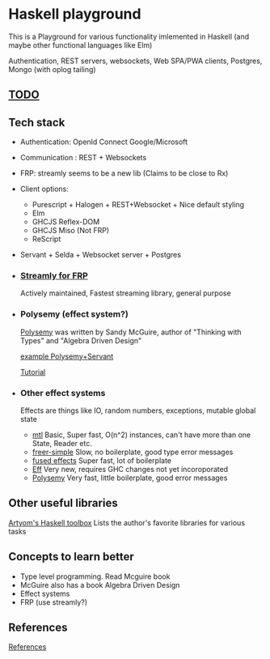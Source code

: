 # Haskell playground

This is a Playground for various functionality imlemented in Haskell (and maybe other functional languages like Elm)

Authentication, REST servers, websockets, Web SPA/PWA clients, Postgres, Mongo (with oplog tailing)



## [TODO](TODO.md)


## Tech stack
- Authentication: OpenId Connect Google/Microsoft
- Communication : REST + Websockets
- FRP: streamly seems to be a new lib (Claims to be close to Rx)
- Client options: 
  * Purescript + Halogen + REST+Websocket + Nice default styling
  * Elm
  * GHCJS Reflex-DOM
  * GHCJS Miso (Not FRP)
  * ReScript
- Servant + Selda + Websocket server + Postgres
- ### [Streamly for FRP](https://hackage.haskell.org/package/streamly)
  Actively maintained, Fastest streaming library, general purpose
- ### Polysemy (effect system?)
    [Polysemy](https://github.com/polysemy-research/polysemy) was written by Sandy McGuire,
    author of "Thinking with Types" and "Algebra Driven Design"

    [example Polysemy+Servant](https://github.com/EncodePanda/todo-rest)

    [Tutorial](https://haskell-explained.gitlab.io/blog/posts/2019/07/28/polysemy-is-cool-part-1/index.html)
- ### Other effect systems
  Effects are things like IO, random numbers, exceptions, mutable global state
  - [mtl](http://hackage.haskell.org/package/mtl) Basic, Super fast, O(n^2) instances, can't have more than one State, Reader etc. 
  - [freer-simple](http://hackage.haskell.org/package/freer-simple) Slow, no boilerplate, good type error messages
  - [fused effects](https://github.com/fused-effects/fused-effects) Super fast, lot of boilerplate
  - [Eff](https://github.com/hasura/eff) Very new, requires GHC changes not yet incoroporated
  - [Polysemy](https://github.com/polysemy-research/polysemy) Very fast, little boilerplate, good error messages


## Other useful libraries
[Artyom's Haskell toolbox](https://toolbox.brick.do//) Lists the author's favorite libraries for various tasks

## Concepts to learn better
- Type level programming. Read Mcguire book
-  McGuire also has a book Algebra Driven Design
- Effect systems
- FRP (use streamly?)

## References
[References](References.md)